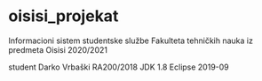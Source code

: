 # oisisi_projekat
Informacioni sistem studentske službe Fakulteta tehničkih nauka iz predmeta Oisisi 2020/2021

student Darko Vrbaški RA200/2018 JDK 1.8 Eclipse 2019-09
